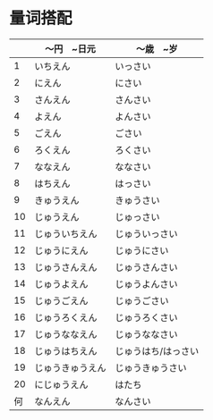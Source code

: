 # 量词搭配

|     | ～円　~日元      | ～歳　~岁           |
| --- | ---------------- | ------------------- |
| 1   | いちえん         | いっさい            |
| 2   | にえん           | にさい              |
| 3   | さんえん         | さんさい            |
| 4   | よえん           | よんさい            |
| 5   | ごえん           | ごさい              |
| 6   | ろくえん         | ろくさい            |
| 7   | ななえん         | ななさい            |
| 8   | はちえん         | はっさい            |
| 9   | きゅうえん       | きゅうさい          |
| 10  | じゅうえん       | じゅっさい          |
| 11  | じゅういちえん   | じゅういっさい      |
| 12  | じゅうにえん     | じゅうにさい        |
| 13  | じゅうさんえん   | じゅうさんさい      |
| 14  | じゅうよえん     | じゅうよんさい      |
| 15  | じゅうごえん     | じゅうごさい        |
| 16  | じゅうろくえん   | じゅうろくさい      |
| 17  | じゅうななえん   | じゅうななさい      |
| 18  | じゅうはちえん   | じゅうはち/はっさい |
| 19  | じゅうきゅうえん | じゅうきゅうさい    |
| 20  | にじゅうえん     | はたち              |
| 何  | なんえん         | なんさい            |
